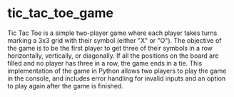 # tic_tac_toe_game
Tic Tac Toe is a simple two-player game where each player takes turns marking a 3x3 grid with their symbol (either "X" or "O"). The objective of the game is to be the first player to get three of their symbols in a row horizontally, vertically, or diagonally. If all the positions on the board are filled and no player has three in a row, the game ends in a tie. 
This implementation of the game in Python allows two players to play the game in the console, and includes error handling for invalid inputs and an option to play again after the game is finished.
